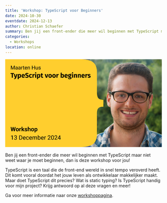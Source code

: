 ```yaml
---
title: 'Workshop: TypeScript voor Beginners'
date: 2024-10-30
eventdate: 2024-12-13
author: Christian Schaefer
summary: Ben jij een front-ender die meer wil beginnen met TypeScript maar niet weet waar je moet beginnen, dan is deze workshop voor jou!
categories: 
  - Workshops
location: online
---
```


![Workshop TypeScript voor Beginners, 13 december 2024 by Maarten Hus](/_img/workshops/workshop-typescript-voor-beginners-maarten-hus.png)

Ben jij een front-ender die meer wil beginnen met TypeScript maar niet weet waar je moet beginnen, dan is deze workshop voor jou!

TypeScript is een taal die de front-end wereld in snel tempo veroverd heeft. Dit komt vooral doordat het jouw leven als ontwikkelaar makkelijker maakt. Maar doet TypeScript dit precies?
Wat is static typing? Is TypeScript handig voor mijn project? Krijg antwoord op al deze vragen en meer!

Ga voor meer informatie naar onze [workshoppagina](/nl/workshop-archief/workshop-typescript-voor-beginners-maarten-hus/typescript-voor-beginners-13-december-2024.html).
